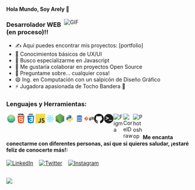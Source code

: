#### Hola Mundo, Soy Arely  👋

 <img align="right" alt="GIF" src="https://github.com/arsentieva/arsentieva/blob/main/code.gif?raw=true" width="350" />

### Desarrolador WEB (en proceso)!!
- ✍ Aquí puedes encontrar mis proyectos: [portfolio]
- 🔭 Conocimientos básicos de UX/UI
- 🌱 Busco especializarme en Javascript
- 👯 Me gustaría colaborar en proyectos Open Source
- 💬 Preguntame sobre... cualquier cosa!
- 😄 Ing. en Computación con un salpicón de Diseño Gráfico
- ⚡ Jugadora apasionada de Tocho Bandera 🏈

### Lenguajes y Herramientas:

<img align="left" alt="Atom" width="26px" src="https://raw.githubusercontent.com/github/explore/80688e429a7d4ef2fca1e82350fe8e3517d3494d/topics/atom/atom.png" />
<img align="left" alt="HTML5" width="26px" src="https://raw.githubusercontent.com/github/explore/80688e429a7d4ef2fca1e82350fe8e3517d3494d/topics/html/html.png" />
<img align="left" alt="CSS3" width="26px" src="https://raw.githubusercontent.com/github/explore/80688e429a7d4ef2fca1e82350fe8e3517d3494d/topics/css/css.png" />
<img align="left" alt="JavaScript" width="26px" src="https://raw.githubusercontent.com/github/explore/80688e429a7d4ef2fca1e82350fe8e3517d3494d/topics/javascript/javascript.png" />
<img align="left" alt="React" width="26px" src="https://raw.githubusercontent.com/github/explore/80688e429a7d4ef2fca1e82350fe8e3517d3494d/topics/react/react.png" />
<img align="left" alt="Node.js" width="26px" src="https://raw.githubusercontent.com/github/explore/80688e429a7d4ef2fca1e82350fe8e3517d3494d/topics/nodejs/nodejs.png" />
<img align="left" alt="python" width="26px" src="https://raw.githubusercontent.com/github/explore/80688e429a7d4ef2fca1e82350fe8e3517d3494d/topics/python/python.png" />
<img align="left" alt="SQL" width="26px" src="https://raw.githubusercontent.com/github/explore/80688e429a7d4ef2fca1e82350fe8e3517d3494d/topics/sql/sql.png" />
<img align="left" alt="Git" width="26px" src="https://raw.githubusercontent.com/github/explore/80688e429a7d4ef2fca1e82350fe8e3517d3494d/topics/git/git.png" />
<img align="left" alt="GitHub" width="26px" src="https://raw.githubusercontent.com/github/explore/78df643247d429f6cc873026c0622819ad797942/topics/github/github.png" />
<img align="left" alt="Terminal" width="26px" src="https://raw.githubusercontent.com/github/explore/80688e429a7d4ef2fca1e82350fe8e3517d3494d/topics/terminal/terminal.png" />
<img align="left" alt="Figma" width="26px" src="https://avatars3.githubusercontent.com/u/5155369?s=200&v=4" />
<img align="left" alt="CorelDraw" width="26px" src="https://www.coreldraw.com/static/cdgs/product_content/cdgs/2019/boxshot-coreldraw-upgrade-program-2019.png" />
<img align="left" alt="Photoshop" width="26px" src="https://seeklogo.com/images/P/photoshop-2020-logo-37B02055A4-seeklogo.com.png" />

<br>
<br/>

#### Me encanta conectarme con diferentes personas, así que si quieres saludar, ¡estaré feliz de conocerte más!:

<div>
<a href="https://www.linkedin.com/in/malinaly-lesa/"> <img src="https://cdn.jsdelivr.net/npm/simple-icons@v3/icons/linkedin.svg" alt="LinkedIn" width="23px" /></a>
&nbsp;&nbsp;
<a href="https://twitter.com/Maly_Nueve"> <img src="https://logodownload.org/wp-content/uploads/2014/09/twitter-logo-4.png" alt="Twitter" width="23px" /></a>
&nbsp;&nbsp;
<a href="https://www.instagram.com/maly_nueve/"> <img src="https://upload.wikimedia.org/wikipedia/commons/thumb/e/e7/Instagram_logo_2016.svg/1200px-Instagram_logo_2016.svg.png" alt="Instagram" width="23px" /></a>
 <br> </br>
</div>

![](https://visitor-badge.glitch.me/badge?page_id=Maly-LeSa.Maly-LeSa)
